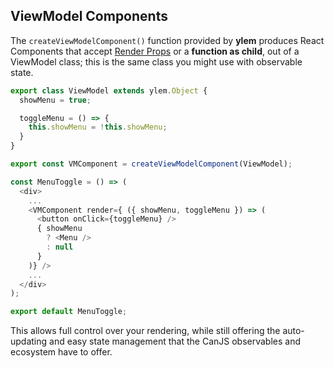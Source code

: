 ## ViewModel Components

The `createViewModelComponent()` function provided by **ylem** produces React Components that accept [Render Props](https://reactjs.org/docs/render-props.html) or a **function as child**, out of a ViewModel class; this is the same class you might use with observable state.

```js
export class ViewModel extends ylem.Object {
  showMenu = true;

  toggleMenu = () => {
    this.showMenu = !this.showMenu;
  }
}

export const VMComponent = createViewModelComponent(ViewModel);

const MenuToggle = () => (
  <div>
    ...
    <VMComponent render={ ({ showMenu, toggleMenu }) => (
      <button onClick={toggleMenu} />
      { showMenu
        ? <Menu />
        : null
      }
    )} />
    ...
  </div>
);

export default MenuToggle;
```

This allows full control over your rendering, while still offering the auto-updating and easy state management that the CanJS observables and ecosystem have to offer.

